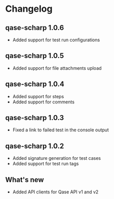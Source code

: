 # Changelog

## qase-scharp 1.0.6

- Added support for test run configurations

## qase-scharp 1.0.5

- Added support for file attachments upload

## qase-scharp 1.0.4

- Added support for steps
- Added support for comments

## qase-scharp 1.0.3

- Fixed a link to failed test in the console output

## qase-scharp 1.0.2

- Added signature generation for test cases
- Added support for test run tags

## What's new

- Added API clients for Qase API v1 and v2
